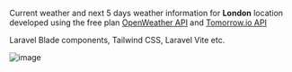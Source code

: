 Current weather and next 5 days weather information for **London** location developed using the free plan <a href="https://openweathermap.org/" target="_blank">OpenWeather API</a> and <a href="https://www.tomorrow.io/" target="_blank">Tomorrow.io API</a>

Laravel Blade components, Tailwind CSS, Laravel Vite etc.

![image](https://github.com/ssnatu/weatherApp/assets/31346079/2a8d4483-227e-4843-b7ce-5a06b6054c60)
